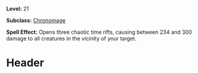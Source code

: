 <!-- TITLE: Spell: Time Rifts -->
<!-- SUBTITLE:  -->

**Level:** 21

**Subclass:** [Chronomage](chronomage)

**Spell Effect:** Opens three chaotic time rifts, causing between 234 and 300 damage to all creatures in the vicinity of your target.

# Header